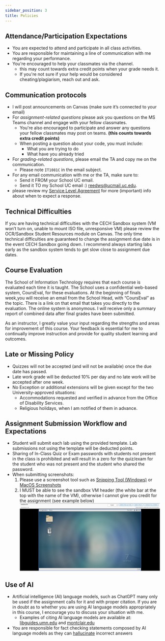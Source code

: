 ```yaml
---
sidebar_position: 3
title: Policies
---
```


## Attendance/Participation Expectations

* You are expected to attend and participate in all class activities.
* You are responsible for maintaining a line of communication with me regarding your performance.
* You're encouraged to help your classmates via the channel.
  * this may count towards extra credit points when your grade needs it.
  * If you're not sure if your help would be considered cheating/plagiarism, reach out and ask.

## Communication protocols

* I will post announcements on Canvas (make sure it’s connected to your email)
* For *assignment-related questions* please ask you questions on the MS Teams channel and engage with your fellow classmates.
  * You're also encouraged to participate and answer any questions your fellow classmates may post on teams. **(this counts towards extra credit points)**
  * When posting a question about your code, you must include:
    * What you are trying to do
    * What have you already tried
* For *grading-related questions*, please email the TA and copy me on the communication.
  * Please note `IT1081C` in the email subject.
* For any email communication with me or the TA, make sure to:
  * Send it FROM your School UC email.
  * Send it TO my School UC email :) [reedws@ucmail.uc.edu](mailto:reedws@ucmail.uc.edu).
* please review my [Service Level Agreement](sla) for more (important) info about when to expect a response.

## Technical Difficulties

If you are having technical difficulties with the CECH Sandbox system (VM won’t turn on, unable to mount ISO file, unresponsive VM) please review the OCR/Sandbox Student Resources module on Canvas. The only time technical difficulties are guaranteed to change the assignment due date is in the event CECH Sandbox going down. I recommend always starting labs early as the sandbox system tends to get slow close to assignment due dates.

## Course Evaluation

The School of Information Technology requires that each course is evaluated each time it is taught. The School uses a confidential web-based system, CoursEval, for these evaluations. At the beginning of finals week,you will receive an email from the School Head, with “CoursEval” as the topic. There is a link on that email that takes you directly to the evaluation. The online system is anonymous. I will receive only a summary report of combined data after final grades have been submitted.

As an instructor, I greatly value your input regarding the strengths and areas for improvement of this course. Your feedback is essential for me to continually improve instruction and provide for quality student learning and outcomes.

## Late or Missing Policy

* Quizzes will not be accepted (and will not be available) once the due date has passed.
* Late work grade will be deducted 10% per day and no late work will be accepted after one week.
* No Exception or additional extensions will be given except for the two University-approved situations:
  * Accommodations requested and verified in advance from the Office of Disability Services.
  * Religious holidays, when I am notified of them in advance.

## Assignment Submission Workflow and Expectations

* Student will submit each lab using the provided template. Lab submissions not using the template will be deducted points.
* Sharing of In-Class Quiz or Exam passwords with students not present in the class is prohibited and will result in a zero for the quiz/exam for the student who was not present and the student who shared the password.
* When submitting screenshots:
    1. Please use a screenshot tool such as [Snipping Tool (Windows)](https://support.microsoft.com/en-us/windows/open-snipping-tool-and-take-a-screenshot-a35ac9ff-4a58-24c9-3253-f12bac9f9d44) or [MacOS Screenshots](https://support.apple.com/en-us/HT201361)
    2. I MUST be able to see the sandbox VM header (the white bar at the top with the name of the VM), otherwise I cannot give you credit for the assignment (see example below)
       ![Example sandbox screenshot](/img/screenhot-example.png)

## Use of AI

* Artificial intelligence (AI) language models, such as ChatGPT many only be used if the assignment calls for it and with proper citation. If you are in doubt as to whether you are using AI language models appropriately in this course, I encourage you to discuss your situation with me.
  * Examples of citing AI language models are available at: [libguides.umn.edu](https://libguides.umn.edu/chatgpt) and [montclair.edu](https://www.montclair.edu/faculty-excellence/teaching-resources/clear-course-design/practical-responses-to-chat-gpt/citing-chatgpt-and-other-generative-ai/)
* You are responsible for fact checking statements composed by AI language models as they can [hallucinate](https://en.wikipedia.org/wiki/Hallucination_(artificial_intelligence)) incorrect answers
